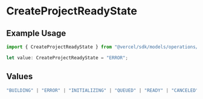 # CreateProjectReadyState

## Example Usage

```typescript
import { CreateProjectReadyState } from "@vercel/sdk/models/operations/createproject.js";

let value: CreateProjectReadyState = "ERROR";
```

## Values

```typescript
"BUILDING" | "ERROR" | "INITIALIZING" | "QUEUED" | "READY" | "CANCELED"
```